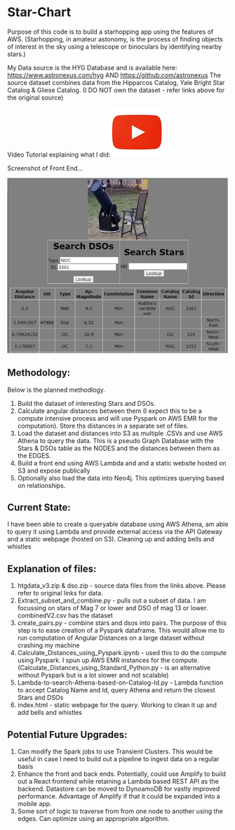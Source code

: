 # Star-Chart


Purpose of this code is to build a starhopping app using the features of AWS. 
(Starhopping, in amateur astonomy, is the process of finding objects of interest in the sky using a telescope or binoculars by identifying nearby stars.)

My Data source is the HYG Database and is available here: https://www.astronexus.com/hyg AND https://github.com/astronexus
The source dataset combines data from the Hipparcos Catalog, Yale Bright Star Catalog & Gliese Catalog. (I DO NOT own the dataset - refer links above for the original source) 

Video Tutorial explaining what I did:      [![Video Tutorial](https://github.com/vvr-rao/Star-Chart/blob/main/images/youtube.jpg)](https://www.youtube.com/watch?v=R11cTC2mKOw&list=PLTPAjdTj-kaYB0GXZKk-j1mwSpZNKxN1d)

Screenshot of Front End...

![Screenshot](https://github.com/vvr-rao/Star-Chart/blob/main/images/screenshot.jpg?raw=true)

## Methodology:

Below is the planned methodlogy.
1) Build the dataset of interesting Stars and DSOs. 
2) Calculate angular distances between them (I expect this to be a compute intensive process and will use Pyspark on AWS EMR for the computation). Store ths distances in a separate set of files.
3) Load the dataset and distances into S3 as multiple .CSVs and use AWS Athena to query the data. This is a pseudo Graph Database with the Stars & DSOs table as the NODES and the distances between them as the EDGES.
4) Build a front end using AWS Lambda and and a static website hosted on S3 and expose publically
5) Optionally also load the data into Neo4j. This optimizes querying based on relationships. 


## Current State: 
I have been able to create a queryable database using AWS Athena, am able to query it using Lambda and provide external access via the API Gateway and a static webpage (hosted on S3). Cleaning up and adding bells and whistles

## Explanation of files:

1) htgdata_v3.zip & dso.zip - source data files from the links above. Please refer to original links for data.
2) Extract_subset_and_combine.py - pulls out a subset of data. I am focussing on stars of Mag 7 or lower and DSO of mag 13 or lower. combinedV2.csv has the dataset
3) create_pairs.py - combine stars and dsos into pairs. The purpose of this step is to ease creation of a Pyspark dataframe. This would allow me to run computation of Angular Distances on a large dataset without crashing my machine
4) Calculate_Distances_using_Pyspark.ipynb - used this to do the compute using Pyspark. I spun up AWS EMR instances for the compute. (Calculate_Distances_using_Standard_Python.py - is an alternative without Pyspark but is a lot slower and not scalable)
5) Lambda-to-search-Athena-based-on-Catalog-Id.py - Lambda function to accept Catalog Name and Id, query Athena and return the closest Stars and DSOs
6) index.html - static webpage for the query. Working to clean it up and add bells and whistles

## Potential Future Upgrades:
1) Can modify the Spark jobs to use Transient Clusters. This would be useful in case I need to build out a pipeline to ingest data on a regular basis
2) Enhance the front and back ends. Potentially, could use Amplify to build out a React frontend while retaining a Lambda based REST API as the backend. Datastore can be moved to DynoamoDB for vastly improved performance. Advantage of Amplify if that it could be expanded into a mobile app.
3) Some sort of logic to traverse from from one node to another using the edges. Can optimize using an appropriate algorithm.

